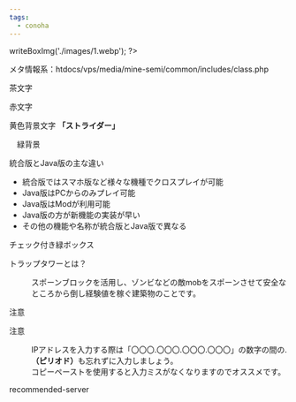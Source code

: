 ```yaml
---
tags:
  - conoha
---
```



<?php echo $mineSemi->writeBoxImg('./images/1.webp'); ?>

メタ情報系：htdocs/vps/media/mine-semi/common/includes/class.php

茶文字
<strong class="textColor-brown textBold"></strong>

赤文字
<strong class="textColor-important textBold"></strong>

黄色背景文字
<strong class="textStrong">「ストライダー」</strong>

　緑背景
<div class="boxParagraph is-green">
	<p class="textColor-brown textBold">統合版とJava版の主な違い</p>
	<ul class="listDisc has-aligned textColor-brown textBold">
		<li class="listDisc_item">統合版ではスマホ版など様々な機種でクロスプレイが可能</li>
		<li class="listDisc_item">Java版はPCからのみプレイ可能</li>
		<li class="listDisc_item">Java版はModが利用可能</li>
		<li class="listDisc_item">Java版の方が新機能の実装が早い</li>
		<li class="listDisc_item">その他の機能や名称が統合版とJava版で異なる</li>
	</ul>
</div>

チェック付き緑ボックス
<dl class="boxColored boxColored-check">
	<dt class="boxColored_head">トラップタワーとは？</dt>
	<dd class="boxColored_body">
		<p>スポーンブロックを活用し、ゾンビなどの敵mobをスポーンさせて安全なところから倒し経験値を稼ぐ建築物のことです。</p>
	</dd>
</dl>


注意
<dl class="boxColored boxColored-exclamation">
	<dt class="boxColored_head">注意</dt>
	<dd class="boxColored_body">
		<p>IPアドレスを入力する際は「〇〇〇.〇〇〇.〇〇〇.〇〇〇」の数字の間の.<strong class="textColor-brown textBold">（ピリオド）</strong>も忘れずに入力しましょう。<br>コピーペーストを使用すると入力ミスがなくなりますのでオススメです。</p>
	</dd>
</dl>


recommended-server